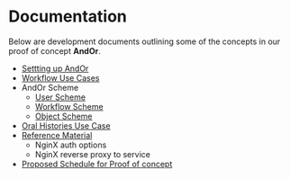 
# Documentation

Below are development documents outlining some of the
concepts in our proof of concept **AndOr**.

+ [Settting up AndOr](Setting-Up-AndOr.html)
+ [Workflow Use Cases](Workflow-Use-Cases.html)
+ AndOr Scheme
    + [User Scheme](User-Scheme.html)
    + [Workflow Scheme](Workflow-Scheme.html)
    + [Object Scheme](Object-Scheme.html)
+ [Oral Histories Use Case](Oral-Histories-Use-Case.html)
+ [Reference Material](Reference.html)
    + NginX auth options
    + NginX reverse proxy to service
+ [Proposed Schedule for Proof of concept](Schedule.html)


